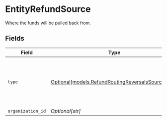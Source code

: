 # EntityRefundSource

Where the funds will be pulled back from.


## Fields

| Field                                                                                              | Type                                                                                               | Required                                                                                           | Description                                                                                        | Example                                                                                            |
| -------------------------------------------------------------------------------------------------- | -------------------------------------------------------------------------------------------------- | -------------------------------------------------------------------------------------------------- | -------------------------------------------------------------------------------------------------- | -------------------------------------------------------------------------------------------------- |
| `type`                                                                                             | [Optional[models.RefundRoutingReversalsSourceType]](../models/refundroutingreversalssourcetype.md) | :heavy_minus_sign:                                                                                 | The type of source. Currently only the source type `organization` is supported.                    | organization                                                                                       |
| `organization_id`                                                                                  | *Optional[str]*                                                                                    | :heavy_minus_sign:                                                                                 | N/A                                                                                                | org_1234567                                                                                        |